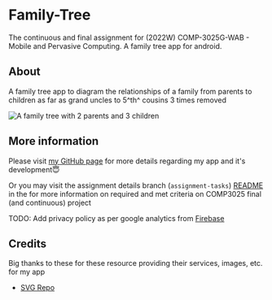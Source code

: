 # Family-Tree

The continuous and final assignment for (2022W) COMP-3025G-WAB - Mobile and Pervasive Computing. A family tree app for android.

## About

A family tree app to diagram the relationships of a family from parents to children as far as grand uncles to 5^th^ cousins 3 times removed

![A family tree with 2 parents and 3 children](/../assignment-tasks/docs/img/example@1x.png)

## More information

Please visit [my GitHub page](https://csc530.github.io/Family-Tree/) for more details regarding my app and it's development😇

Or you may visit the assignment details branch (`assignment-tasks`) [README](/../../assignment-tasks/README.md) in the for more information on required and met criteria on COMP3025 final (and continuous) project

TODO: Add privacy policy as per google analytics from [Firebase](https://www.google.com/analytics/terms/us.html)

## Credits
Big thanks to these for these resource providing their services, images, etc. for my app
- [SVG Repo](https://www.svgrepo.com/svg/157858/plus)